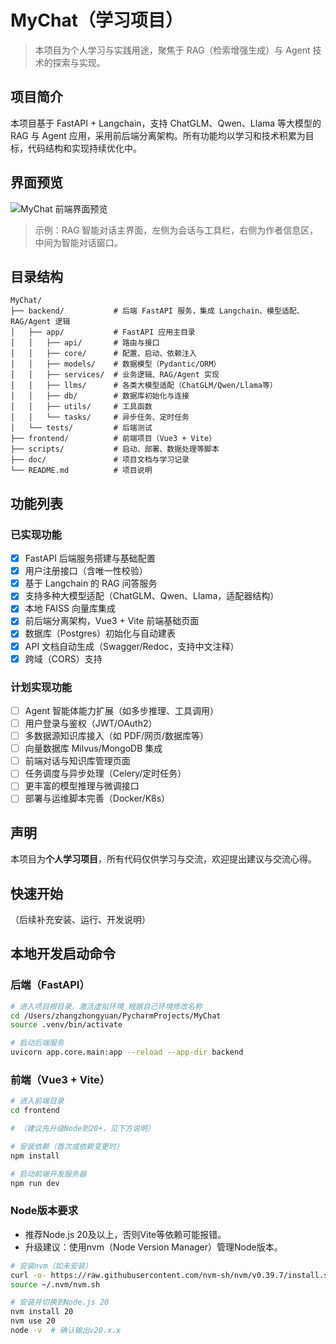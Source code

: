 # MyChat（学习项目）

> 本项目为个人学习与实践用途，聚焦于 RAG（检索增强生成）与 Agent 技术的探索与实现。

## 项目简介
本项目基于 FastAPI + Langchain，支持 ChatGLM、Qwen、Llama 等大模型的 RAG 与 Agent 应用，采用前后端分离架构。所有功能均以学习和技术积累为目标，代码结构和实现持续优化中。

## 界面预览

![MyChat 前端界面预览](docs/screenshot-main.png)

> 示例：RAG 智能对话主界面，左侧为会话与工具栏，右侧为作者信息区，中间为智能对话窗口。

## 目录结构
```text
MyChat/
├── backend/           # 后端 FastAPI 服务，集成 Langchain、模型适配、RAG/Agent 逻辑
│   ├── app/           # FastAPI 应用主目录
│   │   ├── api/       # 路由与接口
│   │   ├── core/      # 配置、启动、依赖注入
│   │   ├── models/    # 数据模型（Pydantic/ORM）
│   │   ├── services/  # 业务逻辑、RAG/Agent 实现
│   │   ├── llms/      # 各类大模型适配（ChatGLM/Qwen/Llama等）
│   │   ├── db/        # 数据库初始化与连接
│   │   ├── utils/     # 工具函数
│   │   └── tasks/     # 异步任务、定时任务
│   └── tests/         # 后端测试
├── frontend/          # 前端项目（Vue3 + Vite）
├── scripts/           # 启动、部署、数据处理等脚本
├── doc/               # 项目文档与学习记录
└── README.md          # 项目说明
```

## 功能列表

### 已实现功能
- [x] FastAPI 后端服务搭建与基础配置
- [x] 用户注册接口（含唯一性校验）
- [x] 基于 Langchain 的 RAG 问答服务
- [x] 支持多种大模型适配（ChatGLM、Qwen、Llama，适配器结构）
- [x] 本地 FAISS 向量库集成
- [x] 前后端分离架构，Vue3 + Vite 前端基础页面
- [x] 数据库（Postgres）初始化与自动建表
- [x] API 文档自动生成（Swagger/Redoc，支持中文注释）
- [x] 跨域（CORS）支持

### 计划实现功能
- [ ] Agent 智能体能力扩展（如多步推理、工具调用）
- [ ] 用户登录与鉴权（JWT/OAuth2）
- [ ] 多数据源知识库接入（如 PDF/网页/数据库等）
- [ ] 向量数据库 Milvus/MongoDB 集成
- [ ] 前端对话与知识库管理页面
- [ ] 任务调度与异步处理（Celery/定时任务）
- [ ] 更丰富的模型推理与微调接口
- [ ] 部署与运维脚本完善（Docker/K8s）

## 声明
本项目为**个人学习项目**，所有代码仅供学习与交流，欢迎提出建议与交流心得。

## 快速开始
（后续补充安装、运行、开发说明）

## 本地开发启动命令

### 后端（FastAPI）
```bash
# 进入项目根目录，激活虚拟环境 根据自己环境修改名称
cd /Users/zhangzhongyuan/PycharmProjects/MyChat
source .venv/bin/activate

# 启动后端服务
uvicorn app.core.main:app --reload --app-dir backend
```

### 前端（Vue3 + Vite）
```bash
# 进入前端目录
cd frontend

# （建议先升级Node到20+，见下方说明）

# 安装依赖（首次或依赖变更时）
npm install

# 启动前端开发服务器
npm run dev
```

### Node版本要求
- 推荐Node.js 20及以上，否则Vite等依赖可能报错。
- 升级建议：使用nvm（Node Version Manager）管理Node版本。

```bash
# 安装nvm（如未安装）
curl -o- https://raw.githubusercontent.com/nvm-sh/nvm/v0.39.7/install.sh | bash
source ~/.nvm/nvm.sh

# 安装并切换到Node.js 20
nvm install 20
nvm use 20
node -v  # 确认输出v20.x.x
```

